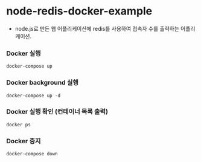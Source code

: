 # node-redis-docker-example
- node.js로 만든 웹 어플리케이션에 redis를 사용하여 접속자 수를 출력하는 어플리케이션.

### Docker 실행
`docker-compose up`

### Docker background 실행
`docker-compose up -d`

### Docker 실행 확인 (컨테이너 목록 출력)
`docker ps`

### Docker 중지
`docker-compose down`
